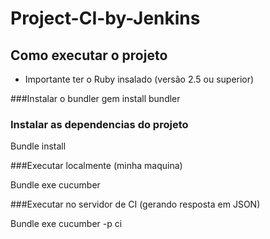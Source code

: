 # Project-CI-by-Jenkins

## Como executar o projeto
* Importante ter o Ruby insalado (versão 2.5 ou superior)

###Instalar o bundler
gem install bundler


### Instalar as dependencias do projeto

Bundle install


###Executar localmente (minha maquina)

Bundle exe cucumber

###Executar no servidor de CI (gerando resposta em JSON)

Bundle exe cucumber -p ci
